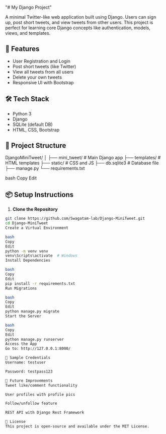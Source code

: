 "# My Django Project" 


A minimal Twitter-like web application built using Django. Users can sign up, post short tweets, and view tweets from other users. This project is perfect for learning core Django concepts like authentication, models, views, and templates.

## 🚀 Features

- User Registration and Login
- Post short tweets (like Twitter)
- View all tweets from all users
- Delete your own tweets
- Responsive UI with Bootstrap

## 🛠️ Tech Stack

- Python 3
- Django
- SQLite (default DB)
- HTML, CSS, Bootstrap

## 📂 Project Structure

DjangoMiniTweet/
│
├── mini_tweet/ # Main Django app
├── templates/ # HTML templates
├── static/ # CSS and JS
├── db.sqlite3 # Database file
├── manage.py
└── requirements.txt

bash
Copy
Edit

## 📦 Setup Instructions

1. **Clone the Repository**
```bash
git clone https://github.com/Swagatam-lab/Django-MiniTweet.git
cd Django-MiniTweet
Create a Virtual Environment

bash
Copy
Edit
python -m venv venv
venv\Scripts\activate  # Windows
Install Dependencies

bash
Copy
Edit
pip install -r requirements.txt
Run Migrations

bash
Copy
Edit
python manage.py migrate
Start the Server

bash
Copy
Edit
python manage.py runserver
Access the App
Go to: http://127.0.0.1:8000/

🧪 Sample Credentials
Username: testuser

Password: testpass123

📌 Future Improvements
Tweet like/comment functionality

User profiles with profile pics

Follow/unfollow feature

REST API with Django Rest Framework

📃 License
This project is open-source and available under the MIT License.






